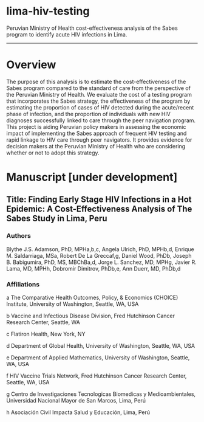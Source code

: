 # lima-hiv-testing
Peruvian Ministry of Health cost-effectiveness analysis of the Sabes program to identify acute HIV infections in Lima.

***

# Overview
The purpose of this analysis is to estimate the cost-effectiveness of the Sabes program compared 
to the standard of care from the perspective of the Peruvian Ministry of Health. We evaluate 
the cost of a testing program that incorporates the Sabes strategy, the effectiveness of the program 
by estimating the proportion of cases of HIV detected during the acute/recent phase of infection, 
and the proportion of individuals with new HIV diagnoses successfully linked to care through the 
peer navigation program. This project is aiding Peruvian policy makers in assessing the economic 
impact of implementing the Sabes approach of frequent HIV testing and rapid linkage to HIV care 
through peer navigators. It provides evidence for decision makers at the Peruvian Ministry of Health 
who are considering whether or not to adopt this strategy.

# Manuscript [under development]

## Title: Finding Early Stage HIV Infections in a Hot Epidemic: A Cost-Effectiveness Analysis of The Sabes Study in Lima, Peru

### Authors
Blythe J.S. Adamson, PhD, MPHa,b,c, Angela Ulrich, PhD, MPHb,d, Enrique M. Saldarriaga, MSa, Robert De La Greccaf,g, Daniel Wood, PhDb, Joseph B. Babigumira, PhD, MS, MBChBa,d, Jorge L. Sanchez, MD, MPHg, Javier R. Lama, MD, MPHh, Dobromir Dimitrov, PhDb,e, Ann Duerr, MD, PhDb,d

### Affiliations
a The Comparative Health Outcomes, Policy, & Economics (CHOICE) Institute, University of Washington, Seattle, WA, USA

b Vaccine and Infectious Disease Division, Fred Hutchinson Cancer Research Center, Seattle, WA

c Flatiron Health, New York, NY

d Department of Global Health, University of Washington, Seattle, WA, USA

e Department of Applied Mathematics, University of Washington, Seattle, WA, USA

f HIV Vaccine Trials Network, Fred Hutchinson Cancer Research Center, Seattle, WA, USA

g Centro de Investigaciones Tecnologicas Biomedicas y Medioambientales, Universidad Nacional Mayor de San Marcos, Lima, Perú

h Asociación Civil Impacta Salud y Educación, Lima, Perú
